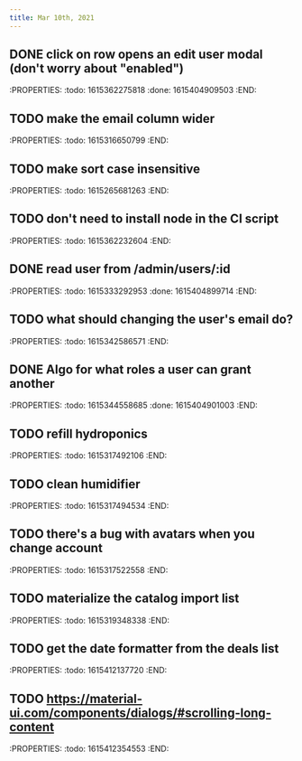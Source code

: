 ```yaml
---
title: Mar 10th, 2021
---
```


## DONE click on row opens an edit user modal (don't worry about "enabled")
:PROPERTIES:
:todo: 1615362275818
:done: 1615404909503
:END:
## TODO make the email column wider
:PROPERTIES:
:todo: 1615316650799
:END:
## TODO make sort case insensitive
:PROPERTIES:
:todo: 1615265681263
:END:
## TODO don't need to install node in the CI script
:PROPERTIES:
:todo: 1615362232604
:END:
## DONE read user from /admin/users/:id
:PROPERTIES:
:todo: 1615333292953
:done: 1615404899714
:END:
## TODO what should changing the user's email do?
:PROPERTIES:
:todo: 1615342586571
:END:
## DONE Algo for what roles a user can grant another
:PROPERTIES:
:todo: 1615344558685
:done: 1615404901003
:END:
## TODO refill hydroponics
:PROPERTIES:
:todo: 1615317492106
:END:
## TODO clean humidifier
:PROPERTIES:
:todo: 1615317494534
:END:
## TODO there's a bug with avatars when you change account
:PROPERTIES:
:todo: 1615317522558
:END:
## TODO materialize the catalog import list
:PROPERTIES:
:todo: 1615319348338
:END:
## TODO get the date formatter from the deals list
:PROPERTIES:
:todo: 1615412137720
:END:
## TODO https://material-ui.com/components/dialogs/#scrolling-long-content
:PROPERTIES:
:todo: 1615412354553
:END:
